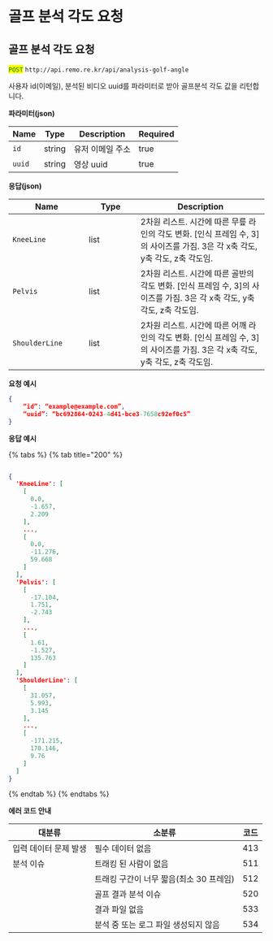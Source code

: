 # 골프 분석 각도 요청

## 골프 분석 각도 요청

<mark style="color:green;">`POST`</mark> `http://api.remo.re.kr/api/analysis-golf-angle`

사용자 id(이메일), 분석된 비디오 uuid를 파라미터로 받아 골프분석 각도 값을 리턴합니다.

**파라미터(json)**

<table><thead><tr><th>Name</th><th>Type</th><th>Description</th><th data-type="checkbox">Required</th></tr></thead><tbody><tr><td><code>id</code></td><td>string</td><td>유저 이메일 주소</td><td>true</td></tr><tr><td><code>uuid</code></td><td>string</td><td>영상 uuid</td><td>true</td></tr></tbody></table>

**응답(json)**

<table><thead><tr><th width="134">Name</th><th width="86">Type</th><th>Description</th></tr></thead><tbody><tr><td><code>KneeLine</code></td><td>list</td><td>2차원 리스트. 시간에 따른 무릎 라인의 각도 변화. [인식 프레임 수, 3]의 사이즈를 가짐. 3은 각 x축 각도, y축 각도, z축 각도임.</td></tr><tr><td><code>Pelvis</code></td><td>list</td><td>2차원 리스트. 시간에 따른 골반의 각도 변화. [인식 프레임 수, 3]의 사이즈를 가짐. 3은 각 x축 각도, y축 각도, z축 각도임.</td></tr><tr><td><code>ShoulderLine</code></td><td>list</td><td>2차원 리스트. 시간에 따른 어깨 라인의 각도 변화. [인식 프레임 수, 3]의 사이즈를 가짐. 3은 각 x축 각도, y축 각도, z축 각도임.</td></tr></tbody></table>

**요청 예시**

```json
{
    “id”: “example@example.com”,
    “uuid”: “bc692864-0243-4d41-bce3-7658c92ef0c5”
}
```

**응답 예시**

{% tabs %}
{% tab title="200" %}
```json

{
  'KneeLine': [
    [
      0.0,
      -1.657,
      2.209
    ],
    ...,
    [
      0.0,
      -11.276,
      59.668
    ]
  ],
  'Pelvis': [
    [
      -17.104,
      1.751,
      -2.743
    ],
    ...,
    [
      1.61,
      -1.527,
      135.763
    ]
  ],
  'ShoulderLine': [
    [
      31.057,
      5.993,
      3.145
    ],
    ...,
    [
      -171.215,
      170.146,
      9.76
    ]
  ]
}
```
{% endtab %}
{% endtabs %}

**에러 코드 안내**

| 대분류          | 소분류                      | 코드  |
| ------------ | ------------------------ | --- |
| 입력 데이터 문제 발생 | 필수 데이터 없음                | 413 |
| 분석 이슈        | 트래킹 된 사람이 없음             | 511 |
|              | 트래킹 구간이 너무 짧음(최소 30 프레임) | 512 |
|              | 골프 결과 분석 이슈              | 520 |
|              | 결과 파일 없음                 | 533 |
|              | 분석 중 또는 로그 파일 생성되지 않음    | 534 |
